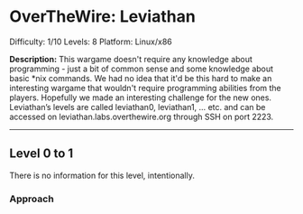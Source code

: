 # OverTheWire: Leviathan

Difficulty:     1/10
Levels:         8
Platform:   Linux/x86

**Description:** This wargame doesn't require any knowledge about programming - just a bit of common sense and some knowledge about basic *nix commands. We had no idea that it'd be this hard to make an interesting wargame that wouldn't require programming abilities from the players. Hopefully we made an interesting challenge for the new ones. Leviathan’s levels are called leviathan0, leviathan1, … etc. and can be accessed on leviathan.labs.overthewire.org through SSH on port 2223.

---

## Level 0 to 1

There is no information for this level, intentionally.

### Approach

